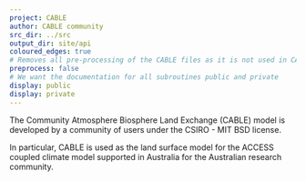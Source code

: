 ```yaml
---
project: CABLE
author: CABLE community
src_dir: ../src
output_dir: site/api
coloured_edges: true
# Removes all pre-processing of the CABLE files as it is not used in CABLE
preprocess: false
# We want the documentation for all subroutines public and private
display: public
display: private
---
```


The Community Atmosphere Biosphere Land Exchange (CABLE) model is developed by a community of users under the CSIRO - MIT BSD license. 

In particular, CABLE is used as the land surface model for the ACCESS coupled climate model supported in Australia for the Australian research community.